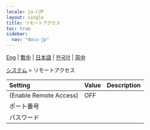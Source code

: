 ```yaml
---
locale: ja-rJP
layout: single
title: リモートアクセス
toc: true
sidebar:
  nav: "docs-jp"
---
```

[Eng](/dancexr/menu/2025.4/system2/remote_access) | [繁中](/tw/dancexr/menu/2025.4/system2/remote_access) | [日本語](/jp/dancexr/menu/2025.4/system2/remote_access) | [한국어](/kr/dancexr/menu/2025.4/system2/remote_access) | [简中](/zh/dancexr/menu/2025.4/system2/remote_access)

[システム](../menu#システム) > リモートアクセス



| Setting | Value | Description |
| :--- | --- | :--- |
| (Enable Remote Access) | OFF | 
| ポート番号 || 
| パスワード || 
